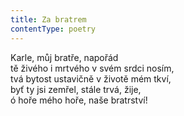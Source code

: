 ```yaml
---
title: Za bratrem
contentType: poetry
---
```


<section>

Karle, můj bratře, napořád  
tě živého i mrtvého v svém srdci nosím,  
tvá bytost ustavičně v životě mém tkví,  
byť ty jsi zemřel, stále trvá, žije,  
ó hoře mého hoře, naše bratrství!

</section>
